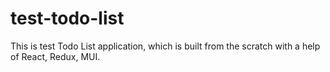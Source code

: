 # test-todo-list
This is test Todo List application, which is built from the scratch with a help of React, Redux, MUI.
